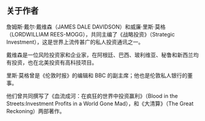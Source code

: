 ## 关于作者 ##
詹姆斯·戴尔·戴维森（JAMES DALE DAVIDSON）和威廉·里斯·莫格（LORDWILLIAM REES-MOGG），共同主编了《战略投资》（Strategic Investment），这是世界上流传甚广的私人投资通讯之一。

戴维森是一位风险投资家和企业家，在阿根廷、巴西、玻利维亚、秘鲁和新西兰均有投资，也在北美投资有高科技项目。

里斯·莫格曾是《伦敦时报》的编辑和 BBC 的副主席；他也是伦敦私人银行的董事。

他们曾共同撰写了《血流成河：在疯狂的世界中投资赢利》（Blood in the Streets:Investment Profits in a World Gone Mad），和《大清算》（The Great Reckoning）两部著作。